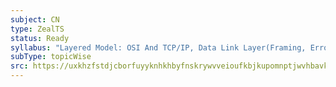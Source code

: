 ```yaml
---
subject: CN
type: ZealTS
status: Ready
syllabus: "Layered Model: OSI And TCP/IP, Data Link Layer(Framing, Error Control And Flow Control)"
subType: topicWise
src: https://uxkhzfstdjcborfuyyknhkhbyfnskrywvveioufkbjkupomnptjwvhbavkysuhi.vercel.app/solution.html?testId=626a31e2f1b00b4d80154b06&test_id=27
---
```

